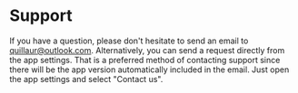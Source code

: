 # Support
If you have a question, please don't hesitate to send an email to quillaur@outlook.com.
Alternatively, you can send a request directly from the app settings. That is a preferred method of contacting support since there will be the app version automatically included in the email. Just open the app settings and select "Contact us".
